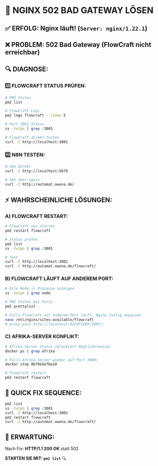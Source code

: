 # 🔧 NGINX 502 BAD GATEWAY LÖSEN

## ✅ **ERFOLG:** Nginx läuft! (`Server: nginx/1.22.1`)
## ❌ **PROBLEM:** 502 Bad Gateway (FlowCraft nicht erreichbar)

## 🔍 **DIAGNOSE:**

### **1️⃣ FLOWCRAFT STATUS PRÜFEN:**
```bash
# PM2 Status
pm2 list

# FlowCraft Logs
pm2 logs flowcraft --lines 5

# Port 3001 Status
ss -tulpn | grep :3001

# FlowCraft direkt testen
curl -I http://localhost:3001
```

### **2️⃣ N8N TESTEN:**
```bash
# n8n direkt
curl -I http://localhost:5678

# n8n über nginx
curl -I http://automat.owona.de/
```

## ⚡ **WAHRSCHEINLICHE LÖSUNGEN:**

### **A) FLOWCRAFT RESTART:**
```bash
# FlowCraft neu starten
pm2 restart flowcraft

# Status prüfen
pm2 list
ss -tulpn | grep :3001

# Test
curl -I http://localhost:3001
curl -I http://automat.owona.de/flowcraft/
```

### **B) FLOWCRAFT LÄUFT AUF ANDEREM PORT:**
```bash
# Alle Node.js Prozesse anzeigen
ss -tulpn | grep node

# PM2 Status mit Ports
pm2 prettylist

# Falls FlowCraft auf anderem Port läuft, Nginx Config anpassen
nano /etc/nginx/sites-available/flowcraft
# proxy_pass http://localhost:RICHTIGER_PORT/;
```

### **C) AFRIKA-SERVER KONFLIKT:**
```bash
# Afrika Server Status (blockiert möglicherweise)
docker ps | grep afrika

# Falls Afrika Server wieder auf Port 3000:
docker stop 8bf8e5e7ba18

# FlowCraft restart
pm2 restart flowcraft
```

## 🚀 **QUICK FIX SEQUENCE:**
```bash
pm2 list
ss -tulpn | grep :3001
curl -I http://localhost:3001
pm2 restart flowcraft
curl -I http://automat.owona.de/flowcraft/
```

## 🎯 **ERWARTUNG:**
Nach Fix: **HTTP/1.1 200 OK** statt 502

**STARTEN SIE MIT: `pm2 list`** 🔍

